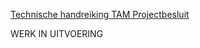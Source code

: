 [Technische handreiking TAM Projectbesluit](https://geonovum.github.io/ROST/HRTAMpbesluit/)

WERK IN UITVOERING
